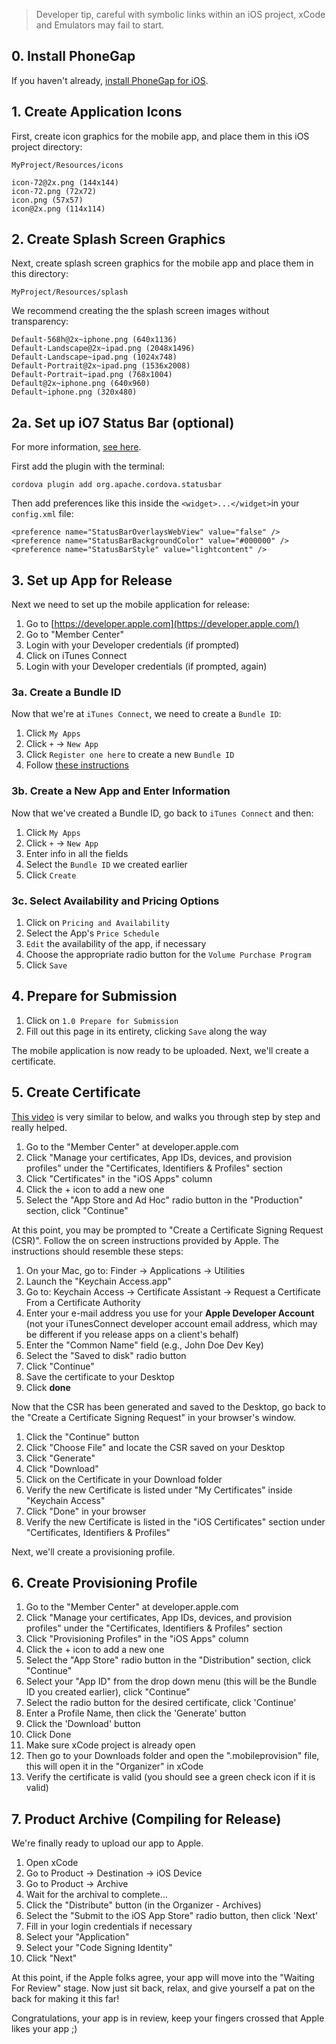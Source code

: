 > Developer tip, careful with symbolic links within an iOS project, xCode and Emulators may fail to start.

## 0. Install PhoneGap

If you haven't already, [install PhoneGap for iOS](../Preparing_PhoneGap/Installing_PhoneGap).

## 1. Create Application Icons

First, create icon graphics for the mobile app, and place them in this iOS project directory:

`MyProject/Resources/icons`

    icon-72@2x.png (144x144)
    icon-72.png (72x72)
    icon.png (57x57)
    icon@2x.png (114x114)

## 2. Create Splash Screen Graphics

Next, create splash screen graphics for the mobile app and place them in this directory:

`MyProject/Resources/splash`

We recommend creating the the splash screen images without transparency:

    Default-568h@2x~iphone.png (640x1136)
    Default-Landscape@2x~ipad.png (2048x1496)
    Default-Landscape~ipad.png (1024x748)
    Default-Portrait@2x~ipad.png (1536x2008)
    Default-Portrait~ipad.png (768x1004)
    Default@2x~iphone.png (640x960)
    Default~iphone.png (320x480)
    
## 2a. Set up iO7 Status Bar (optional)

For more information, [see here](http://devgirl.org/2014/07/31/phonegap-developers-guid/).

First add the plugin with the terminal:

`cordova plugin add org.apache.cordova.statusbar`

Then add preferences like this inside the `<widget>...</widget>`in your
`config.xml` file:

```
<preference name="StatusBarOverlaysWebView" value="false" /> 
<preference name="StatusBarBackgroundColor" value="#000000" />
<preference name="StatusBarStyle" value="lightcontent" />
```

## 3. Set up App for Release

Next we need to set up the mobile application for release:

1. Go to [https://developer.apple.com](https://developer.apple.com/)
2. Go to "Member Center"
3. Login with your Developer credentials (if prompted)
4. Click on iTunes Connect
5. Login with your Developer credentials (if prompted, again)

### 3a. Create a Bundle ID

Now that we're at `iTunes Connect`, we need to create a `Bundle ID`:

1. Click `My Apps`
2. Click `+` -> `New App`
3. Click `Register one here` to create a new `Bundle ID`
4. Follow [these instructions](Publishing_an_App_for_iOS/Registering_a_new_Bundle_ID)

### 3b. Create a New App and Enter Information

Now that we've created a Bundle ID, go back to `iTunes Connect` and then:

1. Click `My Apps`
2. Click `+` -> `New App`
3. Enter info in all the fields
7. Select the `Bundle ID` we created earlier
8. Click `Create`

### 3c. Select Availability and Pricing Options

1. Click on `Pricing and Availability`
2. Select the App's `Price Schedule`
3. `Edit` the availability of the app, if necessary
4. Choose the appropriate radio button for the `Volume Purchase Program`
5. Click `Save`

## 4. Prepare for Submission

1. Click on `1.0 Prepare for Submission`
2. Fill out this page in its entirety, clicking `Save` along the way

The mobile application is now ready to be uploaded. Next, we'll create a certificate.

## 5. Create Certificate

[This video](http://www.youtube.com/watch?v=rRlOdp4uZoo) is very similar to below, and walks you through step by step and really helped.

1. Go to the "Member Center" at developer.apple.com
2. Click "Manage your certificates, App IDs, devices, and provision profiles" under the "Certificates, Identifiers & Profiles" section
3. Click "Certificates" in the "iOS Apps" column
4. Click the + icon to add a new one
5. Select the "App Store and Ad Hoc" radio button in the "Production" section, click "Continue"

At this point, you may be prompted to "Create a Certificate Signing Request (CSR)". Follow the on screen instructions provided by Apple. The instructions should resemble these steps:

1. On your Mac, go to: Finder -> Applications -> Utilities
2. Launch the "Keychain Access.app"
3. Go to: Keychain Access -> Certificate Assistant -> Request a Certificate From a Certificate Authority
4. Enter your e-mail address you use for your **Apple Developer Account** (not your iTunesConnect developer account email address, which may be different if you release apps on a client's behalf)
5. Enter the "Common Name" field (e.g., John Doe Dev Key)
6. Select the "Saved to disk" radio button
7. Click "Continue"
8. Save the certificate to your Desktop
9. Click **done**

Now that the CSR has been generated and saved to the Desktop, go back to the "Create a Certificate Signing Request" in your browser's window.

1. Click the "Continue" button
2. Click "Choose File" and locate the CSR saved on your Desktop
3. Click "Generate"
4. Click "Download"
5. Click on the Certificate in your Download folder
6. Verify the new Certificate is listed under "My Certificates" inside "Keychain Access"
7. Click "Done" in your browser
8. Verify the new Certificate is listed in the "iOS Certificates" section under "Certificates, Identifiers & Profiles"

Next, we'll create a provisioning profile.

## 6. Create Provisioning Profile

1. Go to the "Member Center" at developer.apple.com
2. Click "Manage your certificates, App IDs, devices, and provision profiles" under the "Certificates, Identifiers & Profiles" section
3. Click "Provisioning Profiles" in the "iOS Apps" column
4. Click the + icon to add a new one
5. Select the "App Store" radio button in the "Distribution" section, click "Continue"
6. Select your "App ID" from the drop down menu (this will be the Bundle ID you created earlier), click "Continue"
7. Select the radio button for the desired certificate, click 'Continue'
8. Enter a Profile Name, then click the 'Generate' button
9. Click the 'Download' button
10. Click Done
11. Make sure xCode project is already open
12. Then go to your Downloads folder and open the ".mobileprovision" file, this will open it in the "Organizer" in xCode
13. Verify the certificate is valid (you should see a green check icon if it is valid)

## 7. Product Archive (Compiling for Release)

We're finally ready to upload our app to Apple.

1. Open xCode
2. Go to Product -> Destination -> iOS Device
4. Go to Product -> Archive
5. Wait for the archival to complete...
6. Click the "Distribute" button (in the Organizer - Archives)
7. Select the "Submit to the iOS App Store" radio button, then click 'Next'
8. Fill in your login credentials if necessary
9. Select your "Application"
10. Select your "Code Signing Identity"
11. Click "Next"

At this point, if the Apple folks agree, your app will move into the "Waiting For Review" stage. Now just sit back, relax, and give yourself a pat on the back for making it this far!

Congratulations, your app is in review, keep your fingers crossed that Apple likes your app ;)
